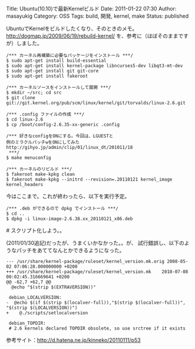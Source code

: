 Title: Ubuntu(10.10)で最新Kernelビルド
Date: 2011-01-22 07:30
Author: masayukig
Category: OSS
Tags: build, 開発, kernel, make
Status: published

UbuntuでKernelをビルドしたくなり、そのときのメモ。
<http://dogmap.jp/2009/06/19/rebuild-kernel/>
を、参考に（ほぼそのままですが）しました。

``` {.bash}
/*** カーネル再構築に必要なパッケージをインストール ***/
$ sudo apt-get install build-essential
$ sudo apt-get install kernel-package libncurses5-dev libqt3-mt-dev
$ sudo apt-get install git git-core
$ sudo apt-get install fakeroot

/*** カーネルソースをインストールして展開 ***/
$ mkdir ~/src; cd src
$ git clone git://git.kernel.org/pub/scm/linux/kernel/git/torvalds/linux-2.6.git

/*** .config ファイルの作成 ***/
$ cd linux-2.6
$ cp /boot/config-2.6.35-xx-generic .config

/*** 好きなconfigをONにする。今回は、LGUESTと
例のミラクルパッチwをONにしてみた
http://gihyo.jp/admin/clip/01/linux_dt/201011/18
 ***/
$ make menuconfig

/*** カーネルのリビルド ***/
$ fakeroot make-kpkg clean
$ fakeroot make-kpkg --initrd --revision=.20110121 kernel_image kernel_headers
```

今はここまで。これが終わったら、以下を実行予定。

    /*** .deb ができるので dpkg でインストール ***/
    $ cd ..
    $ dpkg -i linux-image-2.6.38.xx_20110121_x86.deb

\# スクリプト化しよう。。

(2011/01/30追記)だったが、うまくいかなかった。。が、
試行錯誤し、以下のようなパッチをあててなんとかできるようになった。

    --- /usr/share/kernel-package/ruleset/kernel_version.mk.orig 2008-05-02 07:06:28.000000000 +0200
    +++ /usr/share/kernel-package/ruleset/kernel_version.mk    2010-07-08 00:02:45.316669641 +0200
    @@ -62,7 +62,7 @@
      @echo "$(strip $(EXTRAVERSION))"

     debian_LOCALVERSION:
    -  @echo $(if $(strip $(localver-full)),"$(strip $(localver-full))", "$(strip $(LOCALVERSION))")
    +    @./scripts/setlocalversion

     debian_TOPDIR:
     # 2.6 kernels declared TOPDIR obsolete, so use srctree if it exists

参考サイト：<http://d.hatena.ne.jp/kinneko/20110111/p53>
